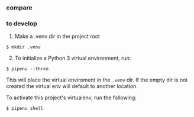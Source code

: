 ### compare


### to develop
1) Make a .venv dir in the project root
```shell
$ mkdir .venv
```

2) To initialize a Python 3 virtual environment, run:
```shell
$ pipenv --three
```
This will place the virtual enviroment in the `.venv` dir.
If the empty dir is not created the virtual env will default to another location.

To activate this project's virtualenv, run the following:
```shell
$ pipenv shell
```